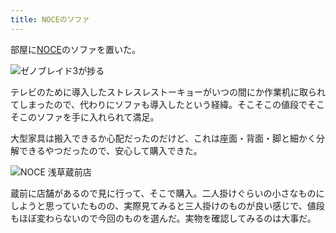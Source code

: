 ```yaml
---
title: NOCEのソファ
---
```

部屋に[NOCE](https://www.noce.co.jp/)のソファを置いた。

![](https://lh3.googleusercontent.com/A5fGw2Qea_pLbqbgWffZ9MZ6rq_y47hFdm5X50C9phEPgZsy3Mn15PfsIHDXpDRL3AWhQtcVX8kFYIzZAgaSm0Cg8U07bppbqWajx3aKr24I2nEJLsWDkjvft9cBSKv-PcFviUP6UVnzdxTmQNE6bow "ゼノブレイド3が捗る")

テレビのために導入したストレスレストーキョーがいつの間にか作業机に取られてしまったので、代わりにソファも導入したという経緯。そこそこの値段でそこそこのソファを手に入れられて満足。

大型家具は搬入できるか心配だったのだけど、これは座面・背面・脚と細かく分解できるやつだったので、安心して購入できた。

![](https://lh3.googleusercontent.com/eR0hvyt9wmYaKYHbWfvkHfx5mIrRN0iz-Gj9akrN7QRQeYS7t1UjfAcDMzTGiQyBvTv0tmj5ZBBe-VDNBwI6WLj1E3HLiypU6wTQyao69zy11lP6JESQJfzvd8qqc0gRb3E35ImDs7edSvj5gpR7cG8 "NOCE 浅草蔵前店")

蔵前に店舗があるので見に行って、そこで購入。二人掛けぐらいの小さなものにしようと思っていたものの、実際見てみると三人掛けのものが良い感じで、値段もほぼ変わらないので今回のものを選んだ。実物を確認してみるのは大事だ。
